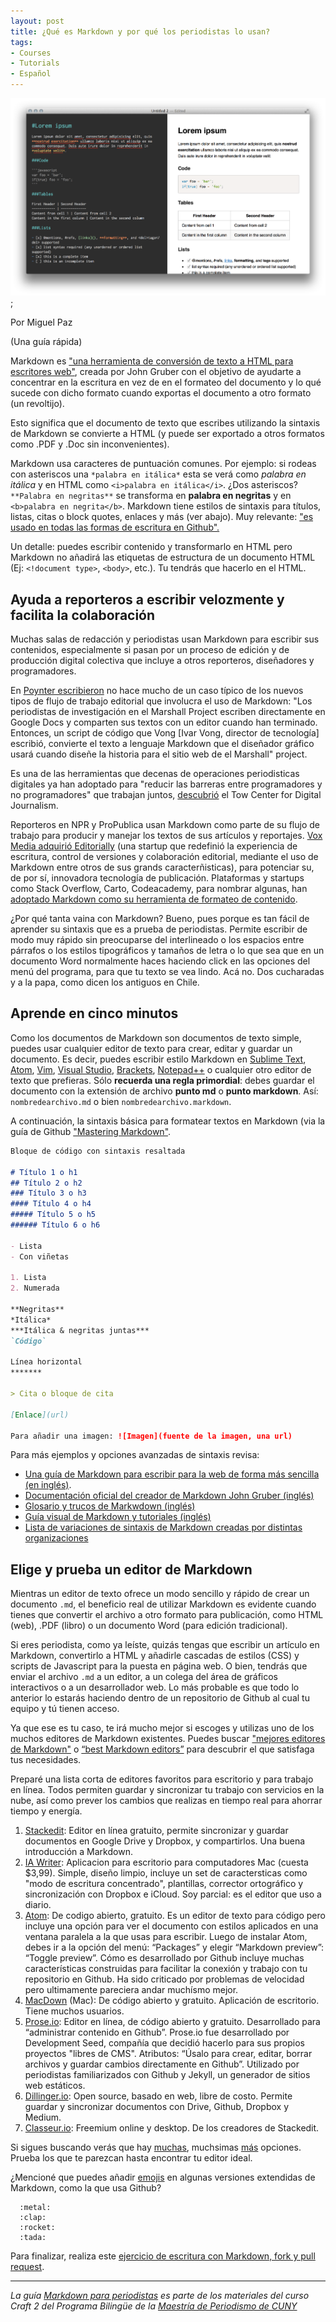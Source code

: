 ```yaml
---
layout: post
title: ¿Qué es Markdown y por qué los periodistas lo usan?
tags:
- Courses
- Tutorials
- Español
---
```


![Markdown preview](assets/images/markdownpreview.png);

Por Miguel Paz

(Una guía rápida)

Markdown es ["una herramienta de conversión de texto a HTML para escritores web"](http://daringfireball.net/projects/markdown/), creada por John Gruber con el objetivo de ayudarte a concentrar en la escritura en vez de en el formateo del documento y lo qué sucede con dicho formato cuando exportas el documento a otro formato (un revoltijo).

Esto significa que el documento de texto que escribes utilizando la sintaxis de Markdown se convierte a HTML (y puede ser exportado a otros formatos como .PDF y .Doc sin inconvenientes).

Markdown usa caracteres de puntuación comunes. Por ejemplo: si rodeas con asteriscos una `*palabra en itálica*` esta se verá como *palabra en itálica* y en HTML como `<i>palabra en itálica</i>`. ¿Dos asteriscos? `**Palabra en negritas**` se transforma en **palabra en negritas** y en `<b>palabra en negrita</b>`. Markdown tiene estilos de sintaxis para títulos, listas, citas o block quotes, enlaces y más (ver abajo). Muy relevante: ["es usado en todas las formas de escritura en Github".](https://guides.github.com/features/mastering-markdown/)

Un detalle: puedes escribir contenido y transformarlo en HTML pero Markdown no añadirá las etiquetas de estructura de un documento HTML (Ej: `<!document type>`, `<body>`, etc.). Tu tendrás que hacerlo en el HTML.

## Ayuda a reporteros a escribir velozmente y facilita la colaboración

Muchas salas de redacción y periodistas usan Markdown para escribir sus contenidos, especialmente si pasan por un proceso de edición y de producción digital colectiva que incluye a otros reporteros, diseñadores y programadores.

En [Poynter escribieron](https://www.poynter.org/2015/keeping-up-with-the-times-free-tech-for-nonprofit-newsrooms/384231/) no hace mucho de un caso típico de los nuevos tipos de flujo de trabajo editorial que involucra el uso de Markdown: "Los periodistas de investigación en el Marshall Project escriben directamente en Google Docs y comparten sus textos con un editor cuando han terminado. Entonces, un script de código que Vong [Ivar Vong, director de tecnología] escribió, convierte el texto a lenguaje Markdown que el diseñador gráfico usará cuando diseñe la historia para el sitio web de el Marshall" project.

Es una de las herramientas que decenas de operaciones periodisticas digitales ya han adoptado para "reducir las barreras entre programadores y no programadores" que trabajan juntos, [descubrió](http://towcenter.org/reducing-barriers-between-programmers-and-non-programmers-in-the-newsroom/) el Tow Center for Digital Journalism.

Reporteros en NPR y ProPublica usan Markdown como parte de su flujo de trabajo para producir y manejar los textos de sus artículos y reportajes. [Vox Media adquirió Editorially](http://stet.editorially.com/articles/editorially-joins-vox-media/) (una startup que redefinió la experiencia de escritura, control de versiones y colaboración editorial, mediante el uso de Markdown entre otros de sus grands caracterñisticas), para potenciar su, de por sí, innovadora tecnología de publicación. Plataformas y startups como Stack Overflow, Carto, Codeacademy, para nombrar algunas, han [adoptado Markdown como su herramienta de formateo de contenido](https://carto.com/blog/why-we-use-markdow).

¿Por qué tanta vaina con Markdown? Bueno, pues porque es tan fácil de aprender su sintaxis que es a prueba de periodistas. Permite escribir de modo muy rápido sin preocuparse del interlineado o los espacios entre párrafos o los estilos tipográficos y tamaños de letra o lo que sea que en un documento Word normalmente haces haciendo click en las opciones del menú del programa, para que tu texto se vea lindo. Acá no. Dos cucharadas y a la papa, como dicen los antiguos en Chile.

## Aprende en cinco minutos

Como los documentos de Markdown son documentos de texto simple, puedes usar cualquier editor de texto para crear, editar y guardar un documento. Es decir, puedes escribir estilo Markdown en [Sublime Text](https://www.sublimetext.com/), [Atom](www.atom.io), [Vim](http://www.vim.org/), [Visual Studio](https://code.visualstudio.com/docs), [Brackets](http://brackets.io/), [Notepad++](https://notepad-plus-plus.org/) o cualquier otro editor de texto que prefieras. Sólo **recuerda una regla primordial**: debes guardar el documento con la extensión de archivo **punto md** o **punto markdown**. Así: `nombredearchivo.md` o bien `nombredearchivo.markdown`.

A continuación, la sintaxis básica para formatear textos en Markdown (via la guía de Github ["Mastering Markdown"]((https://guides.github.com/features/mastering-markdown/)).


```markdown
Bloque de código con sintaxis resaltada

# Título 1 o h1
## Título 2 o h2
### Título 3 o h3
#### Título 4 o h4
##### Título 5 o h5
###### Título 6 o h6

- Lista
- Con viñetas

1. Lista
2. Numerada

**Negritas**
*Itálica*
***Itálica & negritas juntas***
`Código`

Línea horizontal
*******

> Cita o bloque de cita

[Enlace](url)

Para añadir una imagen: ![Imagen](fuente de la imagen, una url)

```

Para más ejemplos y opciones avanzadas de sintaxis revisa:
- [Una guía de Markdown para escribir para la web de forma más sencilla (en inglés)](https://scotch.io/bar-talk/a-guide-to-markdown-for-simpler-web-writing
).
- [Documentación oficial del creador de Markdown John Gruber (inglés)](https://daringfireball.net/projects/markdown/)
- [Glosario y trucos de Markwdown (inglés)](https://github.com/adam-p/markdown-here/wiki/Markdown-Cheatsheet)
- [Guía visual de Markdown y tutoriales (inglés)](http://commonmark.org/help/)
- [Lista de variaciones de sintaxis de Markdown creadas por distintas organizaciones](https://github.com/jgm/CommonMark/wiki/Markdown-Flavors)

## Elige y prueba un editor de Markdown

Mientras un editor de texto ofrece un modo sencillo y rápido de crear un documento `.md`, el beneficio real de utilizar Markdown es evidente cuando tienes que convertir el archivo a otro formato para publicación, como HTML (web), .PDF (libro) o un documento Word (para edición tradicional).

Si eres periodista, como ya leíste, quizás tengas que escribir un artículo en Markdown, convertirlo a HTML y añadirle cascadas de estilos (CSS) y scripts de Javascript para la puesta en página web. O bien, tendrás que enviar el archivo `.md` a un editor, a un colega del área de gráficos interactivos o a un desarrollador web. Lo más probable es que todo lo anterior lo estarás haciendo dentro de un repositorio de Github al cual tu equipo y tú tienen acceso.

Ya que ese es tu caso, te irá mucho mejor si escoges y utilizas uno de los muchos editores de Markdown existentes. Puedes buscar ["mejores editores de Markdown"](https://www.google.com/search?q=mejor+editor+de+markdown&ie=utf-8&oe=utf-8&client=firefox-b-ab) o [“best Markdown editors”](https://www.google.com/search?num=50&client=firefox-b-ab&q=%22best+markdown+editors%22&oq=%22best+markdown+editors%22&gs_l=serp.3..0l2j0i22i30k1l8.6222.10539.0.10858.7.7.0.0.0.0.79.391.6.6.0.foo%2Cewh%3D0%2Cnso-enksa%3D0%2Cnso-enfk%3D1%2Cnso-usnt%3D1%2Cnso-qnt-npqp%3D0-2%2Cnso-qnt-npdq%3D0-5%2Cnso-qnt-npt%3D0-13%2Cnso-qnt-ndc%3D300%2Ccspa-dspm-nm-mnp%3D0-065%2Ccspa-dspm-nm-mxp%3D0-1625%2Cnso-unt-npqp%3D0-2%2Cnso-unt-npdq%3D0-35%2Cnso-unt-npt%3D0-1%2Cnso-unt-ndc%3D300%2Ccspa-uipm-nm-mnp%3D0-0125%2Ccspa-uipm-nm-mxp%3D0-0875%2Ccfro%3D1%2Cewh%3D0%2Cnso-enksa%3D0%2Cnso-enfk%3D0...0...1.1.64.serp..1.6.390...0i67k1j0i7i30k1j0i13k1j0i30k1.4y9J40xDMGw) para descubrir el que satisfaga tus necesidades.

Preparé una lista corta de editores favoritos para escritorio y para trabajo en línea. Todos permiten guardar y sincronizar tu trabajo con servicios en la nube, así como prever los cambios que realizas en tiempo real para ahorrar tiempo y energía.

1. [Stackedit](https://stackedit.io): Editor en línea gratuito, permite sincronizar y guardar documentos en Google Drive y Dropbox, y compartirlos. Una buena introducción a Markdown.
2. [IA Writer](https://ia.net/writer/): Aplicacion para escritorio para computadores Mac (cuesta $3,99). Simple, diseño limpio, incluye un set de caractersticas como "modo de escritura concentrado", plantillas, corrector ortográfico y sincronización con Dropbox e iCloud. Soy parcial: es el editor que uso a diario.
3. [Atom](www.atom.io): De codigo abierto, gratuito. Es un editor de texto para código pero incluye una opción para ver el documento con estilos aplicados en una ventana paralela a la que usas para escribir. Luego de instalar Atom, debes ir a la opción del menú: “Packages” y elegir “Markdown preview”: “Toggle preview”. Cómo es desarrollado por Github incluye muchas características construidas para facilitar la conexión y trabajo con tu repositorio en Github. Ha sido criticado por problemas de velocidad pero ultimamente pareciera andar muchísmo mejor.
4. [MacDown](http://macdown.uranusjr.com/) (Mac): De código abierto y gratuito. Aplicación de escritorio. Tiene muchos usuarios.
5. [Prose.io](http://prose.io/): Editor en línea, de código abierto y gratuito. Desarrollado para “administrar contenido en Github”. Prose.io fue desarrollado por Development Seed, compañía que decidió hacerlo para sus propios proyectos "libres de CMS". Atributos: “Úsalo para crear, editar, borrar archivos y guardar cambios directamente en Github”. Utilizado por periodistas familiarizados con Github y Jekyll, un generador de sitios web estáticos.
6. [Dillinger.io](http://dillinger.io/): Open source, basado en web, libre de costo. Permite guardar y sincronizar documentos con Drive, Github, Dropbox y Medium.
7. [Classeur.io](http://classeur.io/): Freemium online y desktop. De los creadores de Stackedit.

Si sigues buscando verás que hay [muchas](https://www.slant.co/topics/899/~best-markdown-editor-for-os-x), muchsimas [más](https://speckyboy.com/markdown-tools-editors/) opciones. Prueba los que te parezcan hasta encontrar tu editor ideal.

¿Mencioné que puedes añadir [emojis](http://www.webpagefx.com/tools/emoji-cheat-sheet/) en algunas versiones extendidas de Markdown, como la que usa Github?

```
  :metal:
  :clap:
  :rocket:
  :tada:
 ```

Para finalizar, realiza este [ejercicio de escritura con Markdown, fork y pull request](https://github.com/craft2es/markdownparaperiodistas/ejercicio_markdown_pullrequest.md).

---
*La guía [Markdown para periodistas](https://github.com/craft2es/markdownparaperiodistas) es parte de los materiales del curso Craft 2 del Programa Bilingüe de la [Maestría de Periodismo de CUNY](https://www.journalism.cuny.edu/academics/subject-concentrations/spanish-language-journalism/)*

 [//]: # (Así es como escribes comentarios en tu Markdown para que no se vean en tu página web HTML.)
